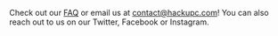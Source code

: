 Check out our [FAQ](https://hackupc.com/#faqs) or email us at [contact@hackupc.com](mailto:contact@hackupc.com)! You can also reach out to us on our Twitter, Facebook or Instagram.
